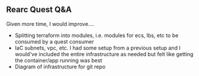 ## Rearc Quest Q&A

Given more time, I would improve....

 - Splitting terraform into modules, i.e. modules for ecs, lbs, etc to be consumed by a quest consumer 
 - IaC subnets, vpc, etc. I had some setup from a previous setup and I would've included the entire infrastructure as needed but felt like getting the container/app running was best
 - Diagram of infrastructure for git repo

